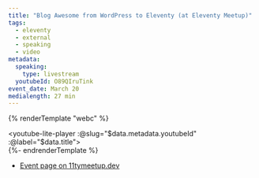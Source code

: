 ```yaml
---
title: "Blog Awesome from WordPress to Eleventy (at Eleventy Meetup)"
tags:
  - eleventy
  - external
  - speaking
  - video
metadata:
  speaking:
    type: livestream
  youtubeId: O89QIruTink
event_date: March 20
medialength: 27 min
---
```

{% renderTemplate "webc" %}<div><youtube-lite-player :@slug="$data.metadata.youtubeId" :@label="$data.title"></youtube-lite-player></div>{%- endrenderTemplate %}

- [Event page on 11tymeetup.dev](https://11tymeetup.dev/events/ep-22-umami-analytics-and-blog-awesome/)